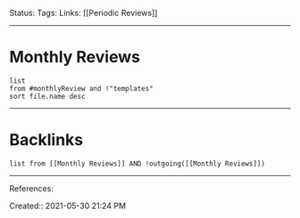 Status:
Tags: 
Links: [[Periodic Reviews]]
___
# Monthly Reviews
```dataview
list 
from #monthlyReview and !"templates"
sort file.name desc
```
___
# Backlinks
```dataview
list from [[Monthly Reviews]] AND !outgoing([[Monthly Reviews]])
```
___
References:

Created:: 2021-05-30 21:24 PM